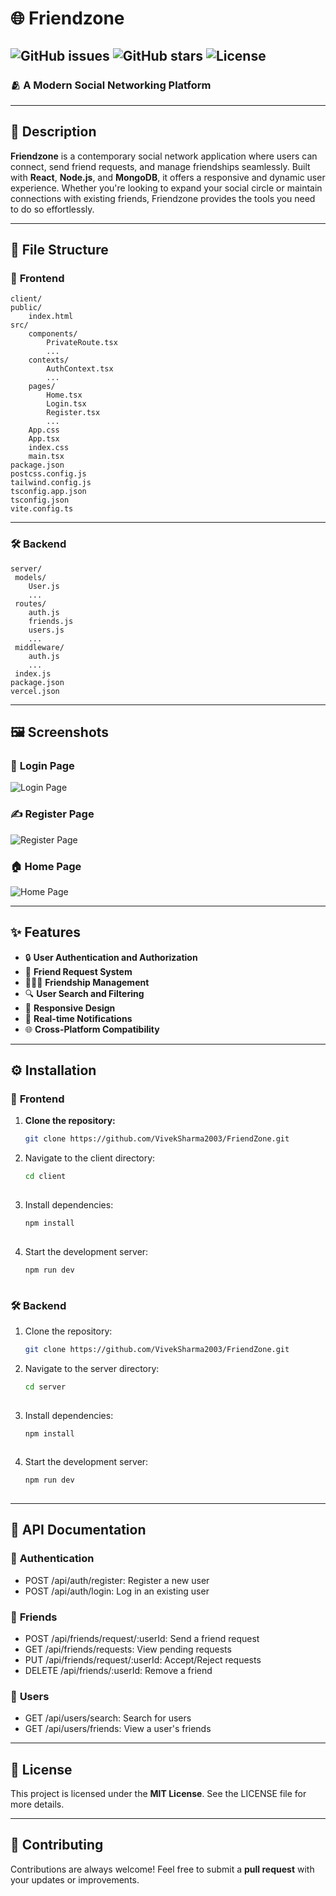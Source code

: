 # 🌐 **Friendzone**  
![GitHub issues](https://img.shields.io/github/issues/VivekSharma2003/FriendZone)
![GitHub stars](https://img.shields.io/github/stars/VivekSharma2003/FriendZone?style=social)
![License](https://img.shields.io/github/license/VivekSharma2003/FriendZone)
---
    
### 🫂 **A Modern Social Networking Platform**  
    
---
    
## 📖 **Description**  
    
**Friendzone** is a contemporary social network application where users can connect, send friend requests, and manage friendships seamlessly. Built with **React**, **Node.js**, and **MongoDB**, it offers a responsive and dynamic user experience. Whether you're looking to expand your social circle or maintain connections with existing friends, Friendzone provides the tools you need to do so effortlessly.  
    
---
    
## 📂 **File Structure**  

### 🎨 **Frontend**  

    client/
    public/
        index.html
    src/
        components/
            PrivateRoute.tsx
            ...
        contexts/
            AuthContext.tsx
            ...
        pages/
            Home.tsx
            Login.tsx
            Register.tsx
            ...
        App.css
        App.tsx
        index.css
        main.tsx
    package.json
    postcss.config.js
    tailwind.config.js
    tsconfig.app.json
    tsconfig.json
    vite.config.ts
  
---

### 🛠️ **Backend**  

    server/
     models/
        User.js
        ...
     routes/
        auth.js
        friends.js
        users.js
        ...
     middleware/
        auth.js
        ...
     index.js
    package.json
    vercel.json


---

## 🖼️ **Screenshots**  


### 🔐 **Login Page**  
![Login Page](./client/src/img/Login.png)  

### ✍️ **Register Page**  
![Register Page](./client/src/img/Register.png)  

### 🏠 **Home Page**  
![Home Page](./client/src/img/Home.png)  

---
        
## ✨ **Features**  
        
- 🔒 **User Authentication and Authorization**  
- 🤝 **Friend Request System**  
- 🧑‍🤝‍🧑 **Friendship Management**  
- 🔍 **User Search and Filtering**  
- 📱 **Responsive Design**  
- 📢 **Real-time Notifications**    
- 🌐 **Cross-Platform Compatibility**  
        
---
        
## ⚙️ **Installation**  
        
### 🎨 **Frontend**  
        
1. **Clone the repository:**  
   ```bash
   git clone https://github.com/VivekSharma2003/FriendZone.git

2. Navigate to the client directory:  
   
    ```bash
   cd client
  
3. Install dependencies:  
   
    ```bash
   npm install
  
4. Start the development server:  
   
    ```bash
   npm run dev
  

### 🛠️ **Backend**  

1. Clone the repository:  
   
     ```bash
   git clone https://github.com/VivekSharma2003/FriendZone.git
  
2. Navigate to the server directory:  
   
    ```bash
   cd server
  
3. Install dependencies:  
   
    ```bash
   npm install
  
4. Start the development server:  
   
    ```bash
   npm run dev
  
---

## 📡 **API Documentation**  

### 🔑 **Authentication**  

- POST /api/auth/register: Register a new user  
- POST /api/auth/login: Log in an existing user  

### 🤝 **Friends**  

- POST /api/friends/request/:userId: Send a friend request  
- GET /api/friends/requests: View pending requests  
- PUT /api/friends/request/:userId: Accept/Reject requests  
- DELETE /api/friends/:userId: Remove a friend  

### 👥 **Users**  

- GET /api/users/search: Search for users  
- GET /api/users/friends: View a user's friends  

---

## 📜 **License**  

This project is licensed under the **MIT License**. See the LICENSE file for more details.  

---

## 🤝 **Contributing**  

Contributions are always welcome! Feel free to submit a **pull request** with your updates or improvements. 